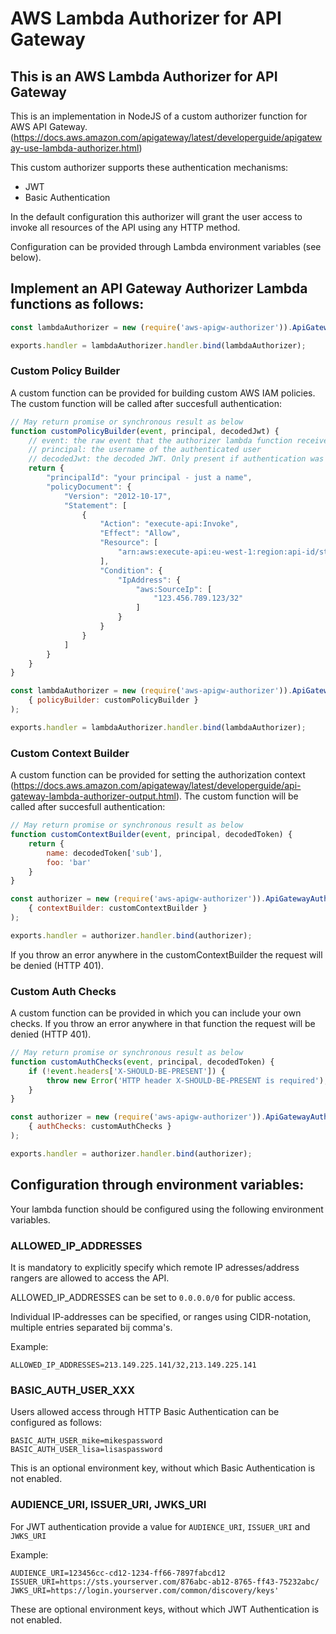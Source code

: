 # AWS Lambda Authorizer for API Gateway

## This is an AWS Lambda Authorizer for API Gateway

This is an implementation in NodeJS of a custom authorizer function for AWS API Gateway. (https://docs.aws.amazon.com/apigateway/latest/developerguide/apigateway-use-lambda-authorizer.html)

This custom authorizer supports these authentication mechanisms:

- JWT
- Basic Authentication

In the default configuration this authorizer will grant the user access to invoke all resources of the API using any HTTP method.

Configuration can be provided through Lambda environment variables (see below).

## Implement an API Gateway Authorizer Lambda functions as follows:

```js
const lambdaAuthorizer = new (require('aws-apigw-authorizer')).ApiGatewayAuthorizer();

exports.handler = lambdaAuthorizer.handler.bind(lambdaAuthorizer);
```

### Custom Policy Builder

A custom function can be provided for building custom AWS IAM policies. The custom function will be called after succesfull authentication:

```js
// May return promise or synchronous result as below
function customPolicyBuilder(event, principal, decodedJwt) {
    // event: the raw event that the authorizer lambda function receives from API Gateway 
    // principal: the username of the authenticated user
    // decodedJwt: the decoded JWT. Only present if authentication was based on JWT
    return {  
        "principalId": "your principal - just a name",  
        "policyDocument": {  
            "Version": "2012-10-17",  
            "Statement": [  
                {  
                    "Action": "execute-api:Invoke",
                    "Effect": "Allow",
                    "Resource": [
                        "arn:aws:execute-api:eu-west-1:region:api-id/stage/*/*"
                    ],
                    "Condition": {
                        "IpAddress": {
                            "aws:SourceIp": [
                                "123.456.789.123/32"
                            ]
                        }
                    }
                }
            ]
        }
    }
}

const lambdaAuthorizer = new (require('aws-apigw-authorizer')).ApiGatewayAuthorizer(
    { policyBuilder: customPolicyBuilder }
);

exports.handler = lambdaAuthorizer.handler.bind(lambdaAuthorizer);
```

### Custom Context Builder

A custom function can be provided for setting the authorization context (https://docs.aws.amazon.com/apigateway/latest/developerguide/api-gateway-lambda-authorizer-output.html). The custom function will be called after succesfull authentication:

```js
// May return promise or synchronous result as below
function customContextBuilder(event, principal, decodedToken) {
    return {
        name: decodedToken['sub'],
        foo: 'bar'
    }
}

const authorizer = new (require('aws-apigw-authorizer')).ApiGatewayAuthorizer(
    { contextBuilder: customContextBuilder }
);

exports.handler = authorizer.handler.bind(authorizer);
```

If you throw an error anywhere in the customContextBuilder the request will be denied (HTTP 401).

### Custom Auth Checks

A custom function can be provided in which you can include your own checks. If you throw an error anywhere in that function the request will be denied (HTTP 401).

```js
// May return promise or synchronous result as below
function customAuthChecks(event, principal, decodedToken) {
    if (!event.headers['X-SHOULD-BE-PRESENT']) {
        throw new Error('HTTP header X-SHOULD-BE-PRESENT is required');
    }
}

const authorizer = new (require('aws-apigw-authorizer')).ApiGatewayAuthorizer(
    { authChecks: customAuthChecks }
);

exports.handler = authorizer.handler.bind(authorizer);
```

## Configuration through environment variables:

Your lambda function should be configured using the following environment variables.


### ALLOWED_IP_ADDRESSES

It is mandatory to explicitly specify which remote IP adresses/address rangers are allowed to access the API.

ALLOWED_IP_ADDRESSES can be set to `0.0.0.0/0` for public access.

Individual IP-addresses can be specified, or ranges using CIDR-notation, multiple entries separated bij comma's.

Example:

    ALLOWED_IP_ADDRESSES=213.149.225.141/32,213.149.225.141


### BASIC_AUTH_USER_XXX

Users allowed access through HTTP Basic Authentication can be configured as follows:

    BASIC_AUTH_USER_mike=mikespassword
    BASIC_AUTH_USER_lisa=lisaspassword

This is an optional environment key, without which Basic Authentication is not enabled.


### AUDIENCE_URI, ISSUER_URI, JWKS_URI

For JWT authentication provide a value for `AUDIENCE_URI`, `ISSUER_URI` and `JWKS_URI`

Example:

    AUDIENCE_URI=123456cc-cd12-1234-ff66-7897fabcd12
    ISSUER_URI=https://sts.yourserver.com/876abc-ab12-8765-ff43-75232abc/
    JWKS_URI=https://login.yourserver.com/common/discovery/keys'

These are optional environment keys, without which JWT Authentication is not enabled.
